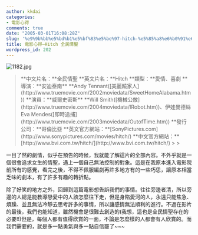 ```yaml
---
author: kkdai
categories:
- 電影心得
comments: true
date: "2005-03-01T16:08:28Z"
slug: '%e9%9b%bb%e5%bd%b1%e5%bf%83%e5%be%97-hitch-%e5%85%a8%e6%b0%91%e6%83%85%e8%81%96'
title: 電影心得–Hitch 全民情聖
wordpress_id: 202
---
```


![1182.jpg](http://www.evanlin.com/blog/archives/20050301/1182.jpg)

<blockquote>**中文片名：**全民情聖  
**英文片名：**Hitch  
**類型：**愛情、喜劇  
**導演：**安迪泰南** **Andy Tennant([美麗蹺家人](http://www.truemovie.com/2002moviedata/SweetHomeAlabama.htm))  
**演員：**威爾史密斯** **Will Smith([機械公敵](http://www.truemovie.com/2004moviedata/IRobot.htm))、伊娃曼德絲 Eva Mendes([即時追捕](http://www.truemovie.com/2003moviedata/OutofTime.htm))  
**發行公司：**哥倫比亞  
**英文官方網站：**[SonyPictures.com](http://www.sonypictures.com/movies/hitch/)  
**中文官方網站：**[http://www.bvi.com.tw/hitch/](http://www.bvi.com.tw/hitch/)
> 
> </blockquote>

  
一目了然的劇情，似乎在預告的時候，我就能了解這片的全部內容。不外乎就是一個很會追求女生的情聖，遇上一個自己無法控制的對象。這是在我原本進入電影院前所有的感覺，看完之後，不得不佩服編劇再許多地方有的一些巧思，讓原本相當乏味的劇本，有了許多有趣的轉折點。

除了好笑的地方之外，回歸到這篇電影想告訴我們的事情。往往旁邊者清，所以旁邊的人總是能教導戀愛中的人該怎麼往下走，但是身陷愛河的人，永遠只能焦急、煩躁、並且無法冷靜去思考許多的事情，所以讓感情無法順利的進行。不過在影片的最後，我們也能知道，雖然機會是很難去創造的(我想，這也是全民情聖存在的必要!!)但是，每個人都有值得欣賞的一面，不論是怎麼樣的人都會有人欣賞的。而我們需要的，就是多一點勇氣與多一點自信罷了~~~
